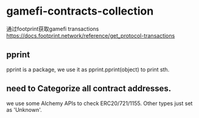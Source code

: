 # gamefi-contracts-collection
通过footprint获取gamefi transactions
https://docs.footprint.network/reference/get_protocol-transactions

## pprint
pprint is a package, we use it as pprint.pprint(object) to print sth.

## need to Categorize all contract addresses.
we use some Alchemy APIs to check ERC20/721/1155. Other types just set as 'Unknown'.
